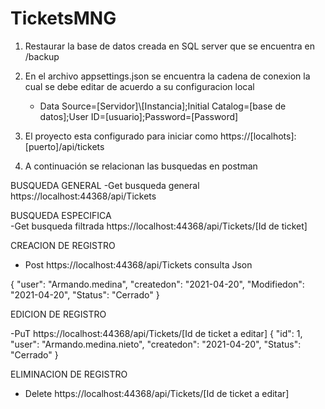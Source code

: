 # TicketsMNG

1. Restaurar la base de datos creada en SQL server que se encuentra en /backup

2. En el archivo appsettings.json se encuentra la cadena de conexion la cual se debe editar de acuerdo a su configuracion local
    - Data Source=[Servidor]\\[Instancia];Initial Catalog=[base de datos];User ID=[usuario];Password=[Password]
    
3. El proyecto esta configurado para iniciar como https://[localhots]:[puerto]/api/tickets

4. A continuación se relacionan las busquedas en postman

BUSQUEDA GENERAL
  -Get busqueda general https://localhost:44368/api/Tickets
  
BUSQUEDA ESPECIFICA  
  -Get busqueda filtrada https://localhost:44368/api/Tickets/[Id de ticket]
  
CREACION DE REGISTRO
  
  - Post https://localhost:44368/api/Tickets 
  consulta Json
  
  {
        "user": "Armando.medina",
        "createdon": "2021-04-20",
        "Modifiedon": "2021-04-20",
        "Status": "Cerrado"
}

EDICION DE REGISTRO

-PuT https://localhost:44368/api/Tickets/[Id de ticket a editar]
{
    "id": 1,
        "user": "Armando.medina.nieto",
        "createdon": "2021-04-20",
        "Status": "Cerrado"
}

ELIMINACION DE REGISTRO

- Delete https://localhost:44368/api/Tickets/[Id de ticket a editar]
